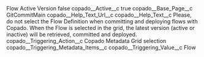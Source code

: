 <?xml version="1.0" encoding="UTF-8"?>
<CustomMetadata xmlns="http://soap.sforce.com/2006/04/metadata" xmlns:xsi="http://www.w3.org/2001/XMLSchema-instance" xmlns:xsd="http://www.w3.org/2001/XMLSchema">
    <label>Flow Active Version</label>
    <protected>false</protected>
    <values>
        <field>copado__Active__c</field>
        <value xsi:type="xsd:boolean">true</value>
    </values>
    <values>
        <field>copado__Base_Page__c</field>
        <value xsi:type="xsd:string">GitCommitMain</value>
    </values>
    <values>
        <field>copado__Help_Text_Url__c</field>
        <value xsi:nil="true"/>
    </values>
    <values>
        <field>copado__Help_Text__c</field>
        <value xsi:type="xsd:string">Please, do not select the Flow Definition when committing and deploying flows with Copado. When the Flow is selected in the grid, the latest version (active or inactive) will be retrieved, committed and deployed.</value>
    </values>
    <values>
        <field>copado__Triggering_Action__c</field>
        <value xsi:type="xsd:string">Copado Metadata Grid selection</value>
    </values>
    <values>
        <field>copado__Triggering_Metadata_Items__c</field>
        <value xsi:nil="true"/>
    </values>
    <values>
        <field>copado__Triggering_Value__c</field>
        <value xsi:type="xsd:string">Flow</value>
    </values>
</CustomMetadata>

